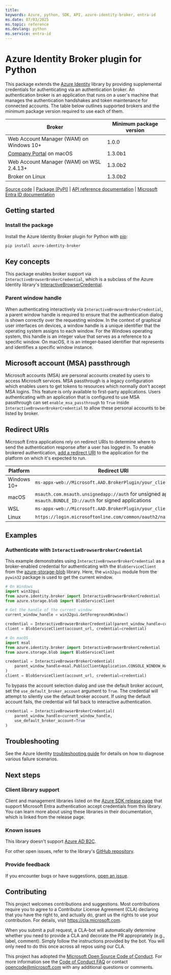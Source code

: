 ```yaml
---
title: 
keywords: Azure, python, SDK, API, azure-identity-broker, entra-id
ms.date: 07/03/2025
ms.topic: reference
ms.devlang: python
ms.service: entra-id
---
```

# Azure Identity Broker plugin for Python

This package extends the [Azure Identity][azure_identity] library by providing supplemental credentials for authenticating via an authentication broker. An authentication broker is an application that runs on a user's machine that manages the authentication handshakes and token maintenance for connected accounts. The table below outlines supported brokers and the minimum package version required to use each of them.

| Broker                                    | Minimum package version |
|-------------------------------------------|-------------------------|
| Web Account Manager (WAM) on Windows 10+  | 1.0.0                   |
| [Company Portal][company_portal] on macOS | 1.3.0b1                 |
| Web Account Manager (WAM) on WSL 2.4.13+  | 1.3.0b2                 |
| Broker on Linux                           | 1.3.0b2                 |

[Source code][source_code] | [Package (PyPI)][azure_identity_broker] | [API reference documentation][ref_docs] | [Microsoft Entra ID documentation][entra_id]

## Getting started

### Install the package

Install the Azure Identity Broker plugin for Python with [pip][pip]:

```bash
pip install azure-identity-broker
```

## Key concepts

This package enables broker support via `InteractiveBrowserBrokerCredential`, which is a subclass of the Azure Identity library's [InteractiveBrowserCredential][ibc].

### Parent window handle

When authenticating interactively via `InteractiveBrowserBrokerCredential`, a parent window handle is required to ensure that the authentication dialog is shown correctly over the requesting window. In the context of graphical user interfaces on devices, a window handle is a unique identifier that the operating system assigns to each window. For the Windows operating system, this handle is an integer value that serves as a reference to a specific window. On macOS, it is an integer-based identifier that represents and identifies a specific window instance.

## Microsoft account (MSA) passthrough

Microsoft accounts (MSA) are personal accounts created by users to access Microsoft services. MSA passthrough is a legacy configuration which enables users to get tokens to resources which normally don't accept MSA logins. This feature is only available to first-party applications. Users authenticating with an application that is configured to use MSA passthrough can set `enable_msa_passthrough` to `True` inside `InteractiveBrowserBrokerCredential` to allow these personal accounts to be listed by broker.

## Redirect URIs

Microsoft Entra applications rely on redirect URIs to determine where to send the authentication response after a user has logged in. To enable brokered authentication, [add a redirect URI](https://learn.microsoft.com/entra/identity-platform/quickstart-register-app#add-a-redirect-uri) to the application for the platform on which it's expected to run.

| Platform    | Redirect URI                                                                                                          |
|-------------|-----------------------------------------------------------------------------------------------------------------------|
| Windows 10+ | `ms-appx-web://Microsoft.AAD.BrokerPlugin/your_client_id`                                                             |
| macOS       | `msauth.com.msauth.unsignedapp://auth` for unsigned applications<br>`msauth.BUNDLE_ID://auth` for signed applications |
| WSL         | `ms-appx-web://Microsoft.AAD.BrokerPlugin/your_client_id`                                                             |
| Linux | `https://login.microsoftonline.com/common/oauth2/nativeclient`                                                             |

## Examples

### Authenticate with `InteractiveBrowserBrokerCredential`

This example demonstrates using `InteractiveBrowserBrokerCredential` as a broker-enabled credential for authenticating with the `BlobServiceClient` from the [azure-storage-blob][azure_storage_blob] library. Here, the `win32gui` module from the `pywin32` package is used to get the current window.

```python
# On Windows
import win32gui
from azure.identity.broker import InteractiveBrowserBrokerCredential
from azure.storage.blob import BlobServiceClient

# Get the handle of the current window
current_window_handle = win32gui.GetForegroundWindow()

credential = InteractiveBrowserBrokerCredential(parent_window_handle=current_window_handle)
client = BlobServiceClient(account_url, credential=credential)

# On macOS
import msal
from azure.identity.broker import InteractiveBrowserBrokerCredential
from azure.storage.blob import BlobServiceClient

credential = InteractiveBrowserBrokerCredential(
    parent_window_handle=msal.PublicClientApplication.CONSOLE_WINDOW_HANDLE
)
client = BlobServiceClient(account_url, credential=credential)
```

To bypass the account selection dialog and use the default broker account, set the `use_default_broker_account` argument to `True`. The credential will attempt to silently use the default broker account. If using the default account fails, the credential will fall back to interactive authentication.

```python
credential = InteractiveBrowserBrokerCredential(
    parent_window_handle=current_window_handle,
    use_default_broker_account=True
)
```

## Troubleshooting

See the Azure Identity [troubleshooting guide][troubleshooting_guide] for details on how to diagnose various failure scenarios.

## Next steps

### Client library support

Client and management libraries listed on the [Azure SDK release page](https://azure.github.io/azure-sdk/releases/latest/python.html) that support Microsoft Entra authentication accept credentials from this library. You can learn more about using these libraries in their documentation, which is linked from the release page.

### Known issues

This library doesn't support [Azure AD B2C][b2c].

For other open issues, refer to the library's [GitHub repository](https://github.com/Azure/azure-sdk-for-python/issues?q=is%3Aopen+is%3Aissue+label%3AAzure.Identity).

### Provide feedback

If you encounter bugs or have suggestions, [open an issue](https://github.com/Azure/azure-sdk-for-python/issues).

## Contributing

This project welcomes contributions and suggestions.  Most contributions require you to agree to a Contributor License Agreement (CLA) declaring that you have the right to, and actually do, grant us the rights to use your contribution. For details, visit https://cla.microsoft.com.

When you submit a pull request, a CLA-bot will automatically determine whether you need to provide a CLA and decorate the PR appropriately (e.g., label, comment). Simply follow the instructions provided by the bot. You will only need to do this once across all repos using our CLA.

This project has adopted the [Microsoft Open Source Code of Conduct](https://opensource.microsoft.com/codeofconduct/). For more information see the [Code of Conduct FAQ](https://opensource.microsoft.com/codeofconduct/faq/) or contact [opencode@microsoft.com](mailto:opencode@microsoft.com) with any additional questions or comments.

<!-- LINKS -->
[azure_identity]: https://pypi.org/project/azure-identity
[azure_identity_broker]: https://pypi.org/project/azure-identity-broker
[azure_storage_blob]: https://pypi.org/project/azure-storage-blob
[b2c]: https://learn.microsoft.com/azure/active-directory-b2c/overview
[company_portal]: https://learn.microsoft.com/mem/intune/apps/apps-company-portal-macos
[entra_id]: https://learn.microsoft.com/entra/identity/
[ibc]: https://learn.microsoft.com/python/api/azure-identity/azure.identity.interactivebrowsercredential?view=azure-python
[pip]: https://pypi.org/project/pip
[ref_docs]: https://azuresdkdocs.z19.web.core.windows.net/python/azure-identity-broker/latest/index.html
[source_code]: https://github.com/Azure/azure-sdk-for-python/blob/main/sdk/identity/azure-identity-broker
[troubleshooting_guide]: https://github.com/Azure/azure-sdk-for-python/blob/main/sdk/identity/azure-identity/TROUBLESHOOTING.md

